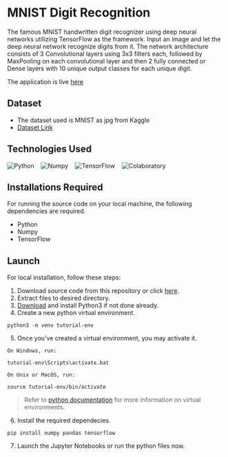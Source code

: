 # MNIST Digit Recognition

The famous MNIST handwritten digit recognizer using deep neural networks utilizing TensorFlow as the framework. Input an image and let the deep neural network recognize digits from it. The network architecture consists of 3 Convolutional layers using 3x3 filters each, followed by MaxPooling on each convolutional layer and then 2 fully connected or Dense layers with 10 unique output classes for each unique digit.

The application is live [here](http://the-ml-dl-app.herokuapp.com/deep-learning/digit-recognition)

## Dataset
- The dataset used is MNIST as jpg from Kaggle
- [Dataset Link](https://www.kaggle.com/scolianni/mnistasjpg)

## Technologies Used
![Python](https://img.shields.io/badge/-Python-FFFFFF?style=flat&logo=python&logoColor=3776AB)&nbsp;&nbsp;&nbsp;
![Numpy](https://img.shields.io/badge/-NumPy-FFFFFF?style=flat&logo=numpy&logoColor=013243)&nbsp;&nbsp;&nbsp;
![TensorFlow](https://img.shields.io/badge/-TensorFlow-FFFFFF?style=flat&logo=tensorflow&logoColor=FF6F00)&nbsp;&nbsp;&nbsp;
![Colaboratory](https://img.shields.io/badge/-Google%20Colab-FFFFFF?style=flat&logo=google-colab&logoColor=F9AB00)

## Installations Required
For running the source code on your local machine, the following dependencies are required.
- Python
- Numpy
- TensorFlow

## Launch
For local installation, follow these steps:
1. Download source code from this repository or click [here](https://github.com/rishabh1323/Deep-Learning-Basic-Projects/archive/refs/heads/main.zip).
2. Extract files to desired directory.
3. [Download](https://www.python.org/downloads/) and install Python3 if not done already.
4. Create a new python virtual environment.
```
python3 -m venv tutorial-env
```
5. Once you’ve created a virtual environment, you may activate it.  

`On Windows, run:`
```
tutorial-env\Scripts\activate.bat
```
`On Unix or MacOS, run:`
```
source tutorial-env/bin/activate
```
> Refer to [python documentation](https://docs.python.org/3/tutorial/venv.html) for more information on virtual environments.  
6. Install the required dependecies.
```
pip install numpy pandas tensorflow
```
7. Launch the Jupyter Notebooks or run the python files now.
